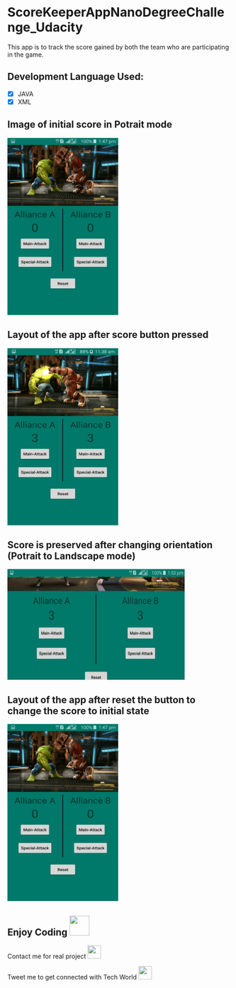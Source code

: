 # ScoreKeeperAppNanoDegreeChallenge_Udacity
This app is to track the score gained by both the team who are participating in the game.

## Development Language Used:

- [x] JAVA
- [x] XML

## Image of initial score in Potrait mode


<img src="app/src/main/res/drawable/scorereset.jpg" width="250" height="400">


## Layout of the app after score button pressed


<img src="app/src/main/res/drawable/screenlayout.jpg" width="250" height="400">


## Score is preserved after changing orientation (Potrait to Landscape mode)


<img src="app/src/main/res/drawable/afterrotatingscreen.jpg" width="400" height="250">


## Layout of the app after reset the button to change the score to initial state


<img src="app/src/main/res/drawable/scorereset.jpg" width="250" height="400">


## Enjoy Coding <img src="https://github.com/imadianand/logo/blob/master/wink.jpg" width="45" height="45">

Contact me for real project [<img src="https://github.com/imadianand/logo/blob/master/linkedin-logo-copy.png" width="30" height="30">](https://www.linkedin.com/in/himani-sharma-5171a311b/)

Tweet me to get connected with Tech World [<img src="https://github.com/imadianand/logo/blob/master/tweeetme.png" width="30" height="30">](https://twitter.com/himanisharma234)
